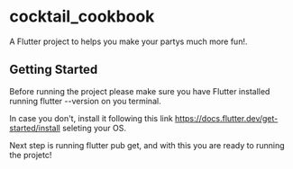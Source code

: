 # cocktail_cookbook

A Flutter project to helps you make your partys much more fun!.

## Getting Started

Before running the project please make sure you have Flutter installed running flutter --version on you terminal.

In case you don't, install it following this link https://docs.flutter.dev/get-started/install seleting your OS.

Next step is running flutter pub get, and with this you are ready to running the projetc!
